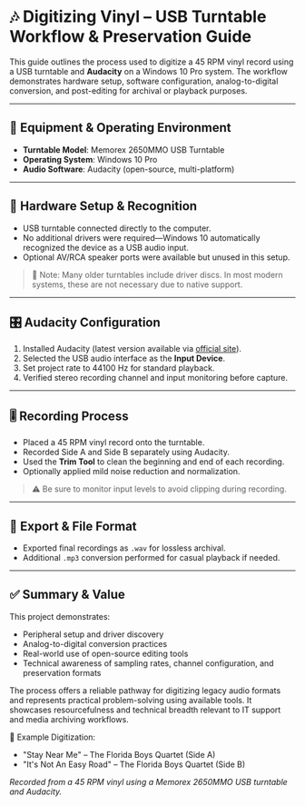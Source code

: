 # 🎶 Digitizing Vinyl – USB Turntable Workflow & Preservation Guide

This guide outlines the process used to digitize a 45 RPM vinyl record using a USB turntable and **Audacity** on a Windows 10 Pro system. The workflow demonstrates hardware setup, software configuration, analog-to-digital conversion, and post-editing for archival or playback purposes.

---

## 📀 Equipment & Operating Environment

- **Turntable Model**: Memorex 2650MMO USB Turntable  
- **Operating System**: Windows 10 Pro  
- **Audio Software**: Audacity (open-source, multi-platform)

---

## 🔌 Hardware Setup & Recognition

- USB turntable connected directly to the computer.
- No additional drivers were required—Windows 10 automatically recognized the device as a USB audio input.
- Optional AV/RCA speaker ports were available but unused in this setup.

> 📝 Note: Many older turntables include driver discs. In most modern systems, these are not necessary due to native support.

---

## 🎛️ Audacity Configuration

1. Installed Audacity (latest version available via [official site](https://www.audacityteam.org/)).
2. Selected the USB audio interface as the **Input Device**.
3. Set project rate to 44100 Hz for standard playback.
4. Verified stereo recording channel and input monitoring before capture.

---

## 🎚️ Recording Process

- Placed a 45 RPM vinyl record onto the turntable.
- Recorded Side A and Side B separately using Audacity.
- Used the **Trim Tool** to clean the beginning and end of each recording.
- Optionally applied mild noise reduction and normalization.

> ⚠️ Be sure to monitor input levels to avoid clipping during recording.

---

## 💾 Export & File Format

- Exported final recordings as `.wav` for lossless archival.
- Additional `.mp3` conversion performed for casual playback if needed.

---

## ✅ Summary & Value

This project demonstrates:

- Peripheral setup and driver discovery
- Analog-to-digital conversion practices
- Real-world use of open-source editing tools
- Technical awareness of sampling rates, channel configuration, and preservation formats

The process offers a reliable pathway for digitizing legacy audio formats and represents practical problem-solving using available tools. It showcases resourcefulness and technical breadth relevant to IT support and media archiving workflows.

🎵 Example Digitization:
- "Stay Near Me" – The Florida Boys Quartet (Side A)
- "It's Not An Easy Road" – The Florida Boys Quartet (Side B)

*Recorded from a 45 RPM vinyl using a Memorex 2650MMO USB turntable and Audacity.*

